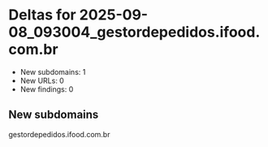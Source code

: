 # Deltas for 2025-09-08_093004_gestordepedidos.ifood.com.br
- New subdomains: 1
- New URLs: 0
- New findings: 0

## New subdomains
gestordepedidos.ifood.com.br
